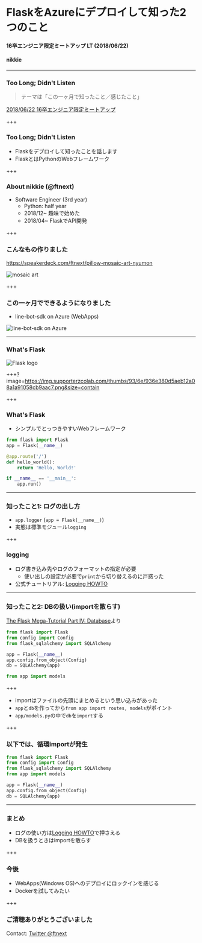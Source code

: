 # FlaskをAzureにデプロイして知った2つのこと
#### 16卒エンジニア限定ミートアップ LT (2018/06/22)
#### nikkie

---

### Too Long; Didn't Listen

>テーマは「この一ヶ月で知ったこと／感じたこと」

[2018/06/22 16卒エンジニア限定ミートアップ](https://supporterzcolab.com/event/402/)

+++

### Too Long; Didn't Listen

- Flaskをデプロイして知ったことを話します
- FlaskとはPythonのWebフレームワーク

+++

### About nikkie (@ftnext)

- Software Engineer (3rd year)
  - Python: half year
  - 2018/12~ 趣味で始めた
  - 2018/04~ FlaskでAPI開発

+++

### こんなもの作りました

https://speakerdeck.com/ftnext/pillow-mosaic-art-nyumon

![mosaic art](https://pbs.twimg.com/media/DY0mx1kVwAE4k9J.jpg)

+++

### この一ヶ月でできるようになりました

- line-bot-sdk on Azure (WebApps)

![line-bot-sdk on Azure](https://pbs.twimg.com/media/Df0pjeKUcAAvNIP.jpg)

---

### What's Flask

![Flask logo](http://flask.pocoo.org/docs/1.0/_images/logo-full.png)

+++?image=https://img.supporterzcolab.com/thumbs/93/6e/936e380d5aeb12a08a1a91058cb9aac7.png&size=contain

+++

### What's Flask

- シンプルでとっつきやすいWebフレームワーク

```python
from flask import Flask
app = Flask(__name__)

@app.route('/')
def hello_world():
    return 'Hello, World!'

if __name__ == '__main__':
    app.run()
```

---

### 知ったこと1: ログの出し方

- `app.logger` (`app = Flask(__name__)`)
- 実態は標準モジュール`logging`

+++

### logging

- ログ書き込み先やログのフォーマットの指定が必要
  - 使い出しの設定が必要で`print`から切り替えるのに戸惑った
- 公式チュートリアル: [Logging HOWTO](https://docs.python.jp/3/howto/logging.html)

---

### 知ったこと2: DBの扱い(importを散らす)

[The Flask Mega-Tutorial Part IV: Database](https://blog.miguelgrinberg.com/post/the-flask-mega-tutorial-part-iv-database)より

```python
from flask import Flask
from config import Config
from flask_sqlalchemy import SQLAlchemy

app = Flask(__name__)
app.config.from_object(Config)
db = SQLAlchemy(app)

from app import models
```

+++

- importはファイルの先頭にまとめるという思い込みがあった
- `app`と`db`を作ってから`from app import routes, models`がポイント
- `app/models.py`の中で`db`を`import`する

+++

### 以下では、循環importが発生

```python
from flask import Flask
from config import Config
from flask_sqlalchemy import SQLAlchemy
from app import models

app = Flask(__name__)
app.config.from_object(Config)
db = SQLAlchemy(app)
```

---

### まとめ

- ログの使い方は[Logging HOWTO](https://docs.python.jp/3/howto/logging.html)で押さえる
- DBを扱うときはimportを散らす

+++

### 今後

- WebApps(Windows OS)へのデプロイにロックインを感じる
- Dockerを試してみたい

+++

### ご清聴ありがとうございました

Contact: [Twitter @ftnext](https://twitter.com/ftnext)
